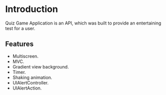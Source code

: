 # Introduction

Quiz Game Application is an API, which was built to provide an entertaining test for a user.

## Features

- Multiscreen.
- MVC.
- Gradient view background.
- Timer.
- Shaking animation.
- UIAlertController.
- UIAlertAction.
